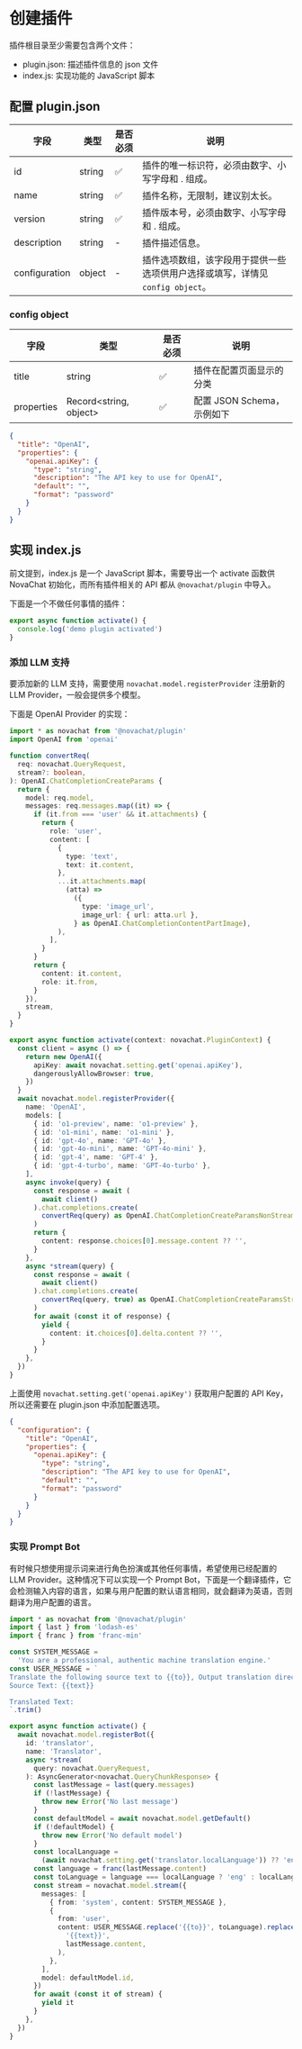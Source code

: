 # 创建插件

插件根目录至少需要包含两个文件：

- plugin.json: 描述插件信息的 json 文件
- index.js: 实现功能的 JavaScript 脚本

## 配置 plugin.json

| 字段          | 类型   | 是否必须 | 说明                                                                           |
| ------------- | ------ | -------- | ------------------------------------------------------------------------------ |
| id            | string | ✅       | 插件的唯一标识符，必须由数字、小写字母和 . 组成。                              |
| name          | string | ✅       | 插件名称，无限制，建议别太长。                                                 |
| version       | string | ✅       | 插件版本号，必须由数字、小写字母和 . 组成。                                    |
| description   | string | -        | 插件描述信息。                                                                 |
| configuration | object | -        | 插件选项数组，该字段用于提供一些选项供用户选择或填写，详情见 `config object`。 |

### config object

| 字段       | 类型                   | 是否必须 | 说明                       |
| ---------- | ---------------------- | -------- | -------------------------- |
| title      | string                 | ✅       | 插件在配置页面显示的分类   |
| properties | Record<string, object> | ✅       | 配置 JSON Schema，示例如下 |

```json
{
  "title": "OpenAI",
  "properties": {
    "openai.apiKey": {
      "type": "string",
      "description": "The API key to use for OpenAI",
      "default": "",
      "format": "password"
    }
  }
}
```

## 实现 index.js

前文提到，index.js 是一个 JavaScript 脚本，需要导出一个 activate 函数供 NovaChat 初始化，而所有插件相关的 API 都从 `@novachat/plugin` 中导入。

下面是一个不做任何事情的插件：

```ts
export async function activate() {
  console.log('demo plugin activated')
}
```

### 添加 LLM 支持

要添加新的 LLM 支持，需要使用 `novachat.model.registerProvider` 注册新的 LLM Provider，一般会提供多个模型。

下面是 OpenAI Provider 的实现：

```ts
import * as novachat from '@novachat/plugin'
import OpenAI from 'openai'

function convertReq(
  req: novachat.QueryRequest,
  stream?: boolean,
): OpenAI.ChatCompletionCreateParams {
  return {
    model: req.model,
    messages: req.messages.map((it) => {
      if (it.from === 'user' && it.attachments) {
        return {
          role: 'user',
          content: [
            {
              type: 'text',
              text: it.content,
            },
            ...it.attachments.map(
              (atta) =>
                ({
                  type: 'image_url',
                  image_url: { url: atta.url },
                } as OpenAI.ChatCompletionContentPartImage),
            ),
          ],
        }
      }
      return {
        content: it.content,
        role: it.from,
      }
    }),
    stream,
  }
}

export async function activate(context: novachat.PluginContext) {
  const client = async () => {
    return new OpenAI({
      apiKey: await novachat.setting.get('openai.apiKey'),
      dangerouslyAllowBrowser: true,
    })
  }
  await novachat.model.registerProvider({
    name: 'OpenAI',
    models: [
      { id: 'o1-preview', name: 'o1-preview' },
      { id: 'o1-mini', name: 'o1-mini' },
      { id: 'gpt-4o', name: 'GPT-4o' },
      { id: 'gpt-4o-mini', name: 'GPT-4o-mini' },
      { id: 'gpt-4', name: 'GPT-4' },
      { id: 'gpt-4-turbo', name: 'GPT-4o-turbo' },
    ],
    async invoke(query) {
      const response = await (
        await client()
      ).chat.completions.create(
        convertReq(query) as OpenAI.ChatCompletionCreateParamsNonStreaming,
      )
      return {
        content: response.choices[0].message.content ?? '',
      }
    },
    async *stream(query) {
      const response = await (
        await client()
      ).chat.completions.create(
        convertReq(query, true) as OpenAI.ChatCompletionCreateParamsStreaming,
      )
      for await (const it of response) {
        yield {
          content: it.choices[0].delta.content ?? '',
        }
      }
    },
  })
}
```

上面使用 `novachat.setting.get('openai.apiKey')` 获取用户配置的 API Key，所以还需要在 plugin.json 中添加配置选项。

```json
{
  "configuration": {
    "title": "OpenAI",
    "properties": {
      "openai.apiKey": {
        "type": "string",
        "description": "The API key to use for OpenAI",
        "default": "",
        "format": "password"
      }
    }
  }
}
```

### 实现 Prompt Bot

有时候只想使用提示词来进行角色扮演或其他任何事情，希望使用已经配置的 LLM Provider。这种情况下可以实现一个 Prompt Bot，下面是一个翻译插件，它会检测输入内容的语言，如果与用户配置的默认语言相同，就会翻译为英语，否则翻译为用户配置的语言。

```ts
import * as novachat from '@novachat/plugin'
import { last } from 'lodash-es'
import { franc } from 'franc-min'

const SYSTEM_MESSAGE =
  'You are a professional, authentic machine translation engine.'
const USER_MESSAGE = `
Translate the following source text to {{to}}, Output translation directly without any additional text.
Source Text: {{text}}

Translated Text:
`.trim()

export async function activate() {
  await novachat.model.registerBot({
    id: 'translator',
    name: 'Translator',
    async *stream(
      query: novachat.QueryRequest,
    ): AsyncGenerator<novachat.QueryChunkResponse> {
      const lastMessage = last(query.messages)
      if (!lastMessage) {
        throw new Error('No last message')
      }
      const defaultModel = await novachat.model.getDefault()
      if (!defaultModel) {
        throw new Error('No default model')
      }
      const localLanguage =
        (await novachat.setting.get('translator.localLanguage')) ?? 'eng'
      const language = franc(lastMessage.content)
      const toLanguage = language === localLanguage ? 'eng' : localLanguage
      const stream = novachat.model.stream({
        messages: [
          { from: 'system', content: SYSTEM_MESSAGE },
          {
            from: 'user',
            content: USER_MESSAGE.replace('{{to}}', toLanguage).replace(
              '{{text}}',
              lastMessage.content,
            ),
          },
        ],
        model: defaultModel.id,
      })
      for await (const it of stream) {
        yield it
      }
    },
  })
}
```
